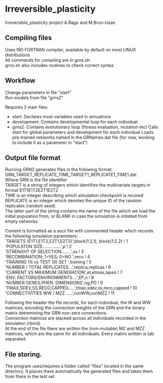 # Irreversible_plasticity
Irreversible_plasticity project A.Rago and M.Brun-Usan

## Compiling files
Uses f90 FORTRAN compiler, available by default on most LINUX distributions  
All commands for compiling are in grns.sh  
grns.sh also includes routines to check correct syntax  

## Workflow
Change parameters in file "start"  
Run models from file "grns2"  

Requires 3 main files:  

* start: Declares most variables used in simuations
* development: Contains developmental loop for each individual
* grns2: Contains evolutionary loop (fitness evaluation, mutation etc)
Calls start for global parameters and development for each individual
Loads pre-trained networks named in the GRNames.dat file (for now, working to include it as a parameter in "start")

## Output file format
Running GRN2 generates files in the following format:  
GRN_TARGET_REPLICATE_TIME_TARGET1_REPLICATE1_TIME1.dat  
Where GRN is the file identifier  
TARGET is a string of integers which identifies the multivariate targets in format E1T1E1T2E2T1E2T2  
TIME is an integer describing which simulation checkpoint is recored  
REPLICATE is an integer which denotes the unique ID of the random replicates (random seed)  
The latter part of the string contains the name of the file which we load the initial population from, or BLANK in case the simulation is initiated from empty networks  

Content is formatted as a ascii file with commented header which records the following simulation parameters:  
     'TARGETS (E1T1,E1T2,E2T1,E2T2)',block(1:2,1), block(1:2,2)  ! 1  
     'POPULATON SIZE...............',p                           ! 2  
     'STRENGHT OF SELECTION........',ss                          ! 3  
     'RECOMBINATION; 1=YES; 0=NO   ',reco                        ! 4  
     'TRAINING (1) vs TEST (0) SET ',training                    ! 5  
     'NUMBER /  TOTAL REPLICATES...',replica,replicas            ! 6  
     'CURRENT VS MAXIMUM GENERATION',et,etmax,lapso              ! 7  
     'ENV. FACTORS/ENVIRONMENTS....',EF,n                        ! 8  
     'NUMBER GENES,PHEN. DIMENSIONS',ng,PD                       ! 9  
     'TMAX,SDEV,SS,RECO,CAPPED.....',tmax,sdev,ss,reco,capped    ! 10     
     'CONNECTIVITIES WW / MZZ .....',conWW,conMZZ                ! 11  
     
Following the header the file records, for each individual, the W and WW matrices, encoding the connection weights of the GRN and the binary matrix detremining the GRN non-zero connections.  
Connection matrices are stacked across all individuals recorded in the simulation (rbind).  
At the end of the file there are written the (non-mutable) MZ and MZZ matrices, which are the same for all individuals.
Every matrix written is tab separated.

## File storing.
 
The program uses/requires a folder called "files" located in the same directory. It places there automatically the generated files and takes them from there in the test set.
